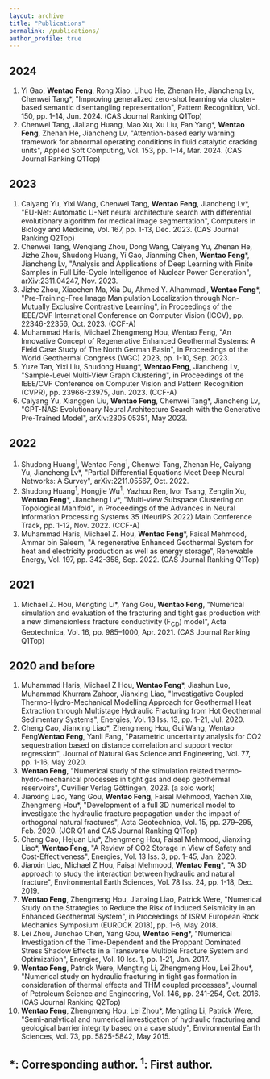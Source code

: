 ```yaml
---
layout: archive
title: "Publications"
permalink: /publications/
author_profile: true
---
```


2024
----
1. Yi Gao, **Wentao Feng**, Rong Xiao, Lihuo He, Zhenan He, Jiancheng Lv, Chenwei Tang*, "Improving generalized zero-shot learning via cluster-based semantic disentangling representation", Pattern Recognition, Vol. 150, pp. 1-14, Jun. 2024. (CAS Journal Ranking Q1Top)   
2. Chenwei Tang, Jialiang Huang, Mao Xu, Xu Liu, Fan Yang*, **Wentao Feng**, Zhenan He, Jiancheng Lv, "Attention-based early warning framework for abnormal operating conditions in fluid catalytic cracking units", Applied Soft Computing, Vol. 153, pp. 1-14, Mar. 2024. (CAS Journal Ranking Q1Top)

2023
----
1. Caiyang Yu, Yixi Wang, Chenwei Tang, **Wentao Feng**, Jiancheng Lv*, "EU-Net: Automatic U-Net neural architecture search with differential evolutionary algorithm for medical image segmentation", Computers in Biology and Medicine, Vol. 167, pp. 1-13, Dec. 2023. (CAS Journal Ranking Q2Top)
2. Chenwei Tang, Wenqiang Zhou, Dong Wang, Caiyang Yu, Zhenan He, Jizhe Zhou, Shudong Huang, Yi Gao, Jianming Chen, **Wentao Feng***, Jiancheng Lv, "Analysis and Applications of Deep Learning with Finite Samples in Full Life-Cycle Intelligence of Nuclear Power Generation", arXiv:2311.04247, Nov. 2023.
3. Jizhe Zhou, Xiaochen Ma, Xia Du, Ahmed Y. Alhammadi, **Wentao Feng***, "Pre-Training-Free Image Manipulation Localization through Non-Mutually Exclusive Contrastive Learning", in Proceedings of the IEEE/CVF International Conference on Computer Vision (ICCV), pp. 22346-22356, Oct. 2023. (CCF-A)
4. Muhammad Haris, Michael Zhengmeng Hou, Wentao Feng, "An Innovative Concept of Regenerative Enhanced Geothermal Systems: A Field Case Study of The North German Basin", in Proceedings of the World Geothermal Congress (WGC) 2023, pp. 1-10, Sep. 2023.
5. Yuze Tan, Yixi Liu, Shudong Huang*, **Wentao Feng**, Jiancheng Lv, "Sample-Level Multi-View Graph Clustering", in Proceedings of the IEEE/CVF Conference on Computer Vision and Pattern Recognition (CVPR), pp. 23966-23975, Jun. 2023. (CCF-A)
6. Caiyang Yu, Xianggen Liu, **Wentao Feng**, Chenwei Tang*, Jiancheng Lv, "GPT-NAS: Evolutionary Neural Architecture Search with the Generative Pre-Trained Model", arXiv:2305.05351, May 2023.

2022
----
1. Shudong Huang<sup>1</sup>, Wentao Feng<sup>1</sup>, Chenwei Tang, Zhenan He, Caiyang Yu, Jiancheng Lv*, "Partial Differential Equations Meet Deep Neural Networks: A Survey", arXiv:2211.05567, Oct. 2022.
2. Shudong Huang<sup>1</sup>, Hongjie Wu<sup>1</sup>, Yazhou Ren, Ivor Tsang, Zenglin Xu, **Wentao Feng***, Jiancheng Lv*, "Multi-view Subspace Clustering on Topological Manifold", in Proceedings of the Advances in Neural Information Processing Systems 35 (NeurIPS 2022) Main Conference Track, pp. 1-12, Nov. 2022. (CCF-A)
3. Muhammad Haris, Michael Z. Hou, **Wentao Feng***, Faisal Mehmood, Ammar bin Saleem, "A regenerative Enhanced Geothermal System for heat and electricity production as well as energy storage", Renewable Energy, Vol. 197, pp. 342-358, Sep. 2022. (CAS Journal Ranking Q1Top)

2021
----
1. Michael Z. Hou, Mengting Li*, Yang Gou, **Wentao Feng**, "Numerical simulation and evaluation of the fracturing and tight gas production with a new dimensionless fracture conductivity (F<sub>CD</sub>) model", Acta Geotechnica, Vol. 16, pp. 985–1000, Apr. 2021. (CAS Journal Ranking Q1Top)

2020 and before
----
1. Muhammad Haris, Michael Z Hou, **Wentao Feng***, Jiashun Luo, Muhammad Khurram Zahoor, Jianxing Liao, "Investigative Coupled Thermo-Hydro-Mechanical Modelling Approach for Geothermal Heat Extraction through Multistage Hydraulic Fracturing from Hot Geothermal Sedimentary Systems", Energies, Vol. 13 Iss. 13, pp. 1-21, Jul. 2020. 
2. Cheng Cao, Jianxing Liao*, Zhengmeng Hou, Gui Wang, Wentao Feng**Wentao Feng**, Yanli Fang, "Parametric uncertainty analysis for CO2 sequestration based on distance correlation and support vector regression", Journal of Natural Gas Science and Engineering, Vol. 77, pp. 1-16, May 2020.
3. **Wentao Feng**, "Numerical study of the stimulation related thermo-hydro-mechanical processes in tight gas and deep geothermal reservoirs", Cuvillier Verlag Göttingen, 2023. (a solo work)
4. Jianxing Liao, Yang Gou, **Wentao Feng**, Faisal Mehmood, Yachen Xie, Zhengmeng Hou*, "Development of a full 3D numerical model to investigate the hydraulic fracture propagation under the impact of orthogonal natural fractures", Acta Geotechnica, Vol. 15, pp. 279–295, Feb. 2020. (JCR Q1 and CAS Journal Ranking Q1Top)
5. Cheng Cao, Hejuan Liu*, Zhengmeng Hou, Faisal Mehmood, Jianxing Liao*, **Wentao Feng**, "A Review of CO2 Storage in View of Safety and Cost-Effectiveness", Energies, Vol. 13 Iss. 3, pp. 1-45, Jan. 2020. 
7. Jianxin Liao, Michael Z Hou, Faisal Mehmood, **Wentao Feng***, "A 3D approach to study the interaction between hydraulic and natural fracture", Environmental Earth Sciences, Vol. 78 Iss. 24, pp. 1-18, Dec. 2019.
8. **Wentao Feng**, Zhengmeng Hou, Jianxing Liao, Patrick Were, "Numerical Study on the Strategies to Reduce the Risk of Induced Seismicity in an Enhanced Geothermal System", in Proceedings of ISRM European Rock Mechanics Symposium (EUROCK 2018), pp. 1-6, May 2018.
9. Lei Zhou, Junchao Chen, Yang Gou, **Wentao Feng***, "Numerical Investigation of the Time-Dependent and the Proppant Dominated Stress Shadow Effects in a Transverse Multiple Fracture System and Optimization", Energies, Vol. 10 Iss. 1, pp. 1-21, Jan. 2017.
10. **Wentao Feng**, Patrick Were, Mengting Li, Zhengmeng Hou, Lei Zhou*, "Numerical study on hydraulic fracturing in tight gas formation in consideration of thermal effects and THM coupled processes", Journal of Petroleum Science and Engineering, Vol. 146, pp. 241-254, Oct. 2016. (CAS Journal Ranking Q2Top)
11. **Wentao Feng**, Zhengmeng Hou, Lei Zhou*, Mengting Li, Patrick Were, "Semi-analytical and numerical investigation of hydraulic fracturing and geological barrier integrity based on a case study", Environmental Earth Sciences, Vol. 73, pp. 5825-5842, May 2015.

*: Corresponding author.
<sup>1</sup>: First author.
----
